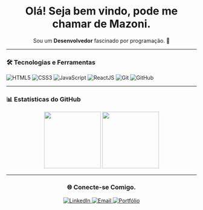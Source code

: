 <h1 align="center">Olá! Seja bem vindo, pode me chamar de Mazoni.</h1>

<p align="center">
  Sou um <strong>Desenvolvedor</strong> fascinado por programação. 🚀
</p>

---

### 🛠️ Tecnologias e Ferramentas
<p>
  <img src="https://img.shields.io/badge/HTML5-orange?logo=html5&logoColor=white" alt="HTML5">
  <img src="https://img.shields.io/badge/CSS3-blue?logo=css3&logoColor=white" alt="CSS3">
  <img src="https://img.shields.io/badge/JavaScript-yellow?logo=javascript&logoColor=black" alt="JavaScript">
  <img src="https://img.shields.io/badge/ReactJS-61DAFB?logo=react&logoColor=black" alt="ReactJS">
  <img src="https://img.shields.io/badge/Git-F05032?logo=git&logoColor=white" alt="Git">
  <img src="https://img.shields.io/badge/GitHub-181717?logo=github&logoColor=white" alt="GitHub">
</p>

---

### 📊 Estatísticas do GitHub
<div align="center">
  <img height="150em" src="https://github-readme-stats.vercel.app/api?username=Mazzoniz&show_icons=true&theme=dark&include_all_commits=true&count_private=true" />
  <img height="150em" src="https://github-readme-stats.vercel.app/api/top-langs/?username=Mazzoniz&layout=compact&langs_count=8&theme=dark" />
</div>

---

<!--
### 💻 Projetos em Destaque
- 🔗 [**Projeto 1**](https://github.com/Mazzoniz/projeto1): Uma breve descrição do que o projeto faz.
- 🔗 [**Projeto 2**](https://github.com/Mazzoniz/projeto2): Destaque para tecnologias utilizadas.
- 🔗 [**Projeto 3**](https://github.com/Mazzoniz/projeto3): Alguma funcionalidade interessante.

---

-->

### <h3 align="center">🌐 Conecte-se Comigo.</h3>
<p align="center">
 <a href="https://www.linkedin.com/in/gustavo-mazoni" target="_blank">
  <img src="https://img.shields.io/badge/LinkedIn-blue?logo=linkedin&logoColor=white" alt="LinkedIn">
</a>
  <a href="mailto:mazoni.gustavo.s@gmail.com" target="_blank">
    <img src="https://img.shields.io/badge/Email-red?logo=gmail&logoColor=white" alt="Email">
  </a>
  <a href="https://seusite.com" target="_blank">
    <img src="https://img.shields.io/badge/Portfólio-green?logo=google-chrome&logoColor=white" alt="Portfólio">
  </a>
</p>
